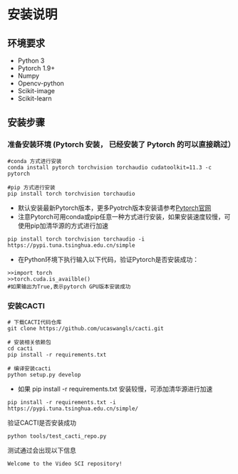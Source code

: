 # 安装说明
## 环境要求
* Python 3
* Pytorch 1.9+
* Numpy
* Opencv-python 
* Scikit-image
* Scikit-learn
## 安装步骤
### 准备安装环境 (Pytorch 安装， 已经安装了 Pytorch 的可以直接跳过）
```
#conda 方式进行安装
conda install pytorch torchvision torchaudio cudatoolkit=11.3 -c pytorch

#pip 方式进行安装
pip install torch torchvision torchaudio
```
* 默认安装最新Pytorch版本，更多Pyotrch版本安装请参考[Pytorch官网](https://pytorch.org)
* 注意Pytorch可用conda或pip任意一种方式进行安装，如果安装速度较慢，可使用pip加清华源的方式进行加速
```
pip install torch torchvision torchaudio -i https://pypi.tuna.tsinghua.edu.cn/simple 
```
* 在Python环境下执行输入以下代码，验证Pytorch是否安装成功：
```
>>import torch 
>>torch.cuda.is_availble()
#如果输出为True,表示pytorch GPU版本安装成功
```
### 安装CACTI

```
# 下载CACTI代码仓库
git clone https://github.com/ucaswangls/cacti.git

# 安装相关依赖包
cd cacti
pip install -r requirements.txt

# 编译安装cacti
python setup.py develop
```
* 如果 pip install -r requirements.txt 安装较慢，可添加清华源进行加速

```
pip install -r requirements.txt -i https://pypi.tuna.tsinghua.edu.cn/simple/ 
```

验证CACTI是否安装成功
```
python tools/test_cacti_repo.py
```
测试通过会出现以下信息
```
Welcome to the Video SCI repository!
```